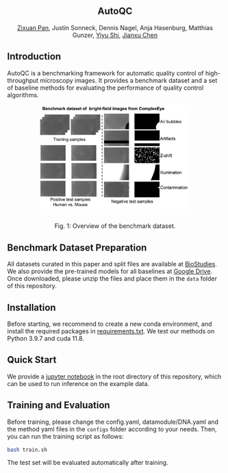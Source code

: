 <div align="center">
<h2>AutoQC</h2>

[Zixuan Pan](https://scholar.google.com/citations?user=3VuW2gcAAAAJ&hl=en), Justin Sonneck, Dennis Nagel, Anja Hasenburg, Matthias Gunzer, [Yiyu Shi](https://scholar.google.com/citations?hl=en&user=LrjbEkIAAAAJ&view_op=list_works), [Jianxu Chen](https://scholar.google.com/citations?hl=en&user=HdolpOgAAAAJ)

</div>

## Introduction
AutoQC is a benchmarking framework for automatic quality control of high-throughput microscopy images.
It provides a benchmark dataset and a set of baseline methods for evaluating the performance of quality control algorithms.

<p align="center">
  <img src="figs/dataset.png" width="70%" height="70%">
</p>
<p align="center">Fig. 1: Overview of the benchmark dataset.</p>

## Benchmark Dataset Preparation
All datasets curated in this paper and split files are available at [BioStudies]( https://doi.org/10.6019/S-BIAD2133).
We also provide the pre-trained models for all baselines at [Google Drive](https://drive.google.com/drive/folders/1d8Fa2PZ3z7egrrjQfFMa5ohG7ThlAXIb?usp=share_link).
Once downloaded, please unzip the files and place them in the `data` folder of this repository.

## Installation
Before starting, we recommend to create a new conda environment, and install the required packages in [requirements.txt](requirements.txt). We test our
methods on Python 3.9.7 and cuda 11.8.

## Quick Start
We provide a [jupyter notebook](example.ipynb) in the root directory of this repository, which can be used to run inference on the example data.


## Training and Evaluation
Before training, please change the config.yaml, datamodule/DNA.yaml and the method yaml files in the `configs` folder according to your needs.
Then, you can run the training script as follows:
```bash
bash train.sh
```
The test set will be evaluated automatically after training.
